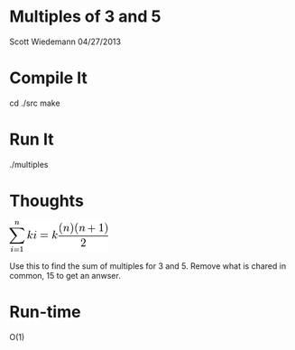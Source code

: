 Multiples of 3 and 5
====================
Scott Wiedemann
04/27/2013

Compile It
==========
cd ./src
make


Run It
======
./multiples


Thoughts
========

![summation](lib/summation.png)

Use this to find the sum of multiples for 3 and 5.  Remove what is chared in common, 15 to get an anwser.


Run-time
========
O(1)
